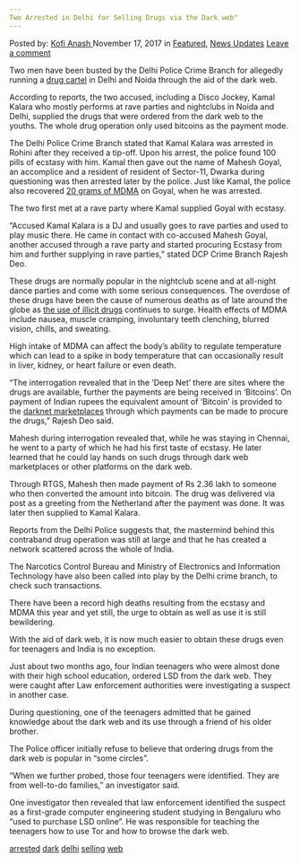 ```yaml
---
Two Arrested in Delhi for Selling Drugs via the Dark web"
---
```

<article class="post-listing post-23551 post type-post status-publish format-standard has-post-thumbnail hentry  tag-dark tag-delhi tag-selling tag-web">
<div class="post-inner">
    <span>Posted by: <a href="https://www.deepdotweb.com/author/kofi/" title="">Kofi Anash </a></span>
<span>November 17, 2017</span>
<span>in <a href="https://www.deepdotweb.com/category/deepdot-news/" rel="category tag">Featured</a>, <a href="https://www.deepdotweb.com/category/news-updates/" rel="category tag">News Updates</a></span>
<span><a href="https://www.deepdotweb.com/2017/11/17/two-arrested-delhi-selling-drugs-via-dark-web/#respond">Leave a comment</a></span>
</p>
<div class="clear"></div>
    
<p>Two men have been busted by the Delhi Police Crime Branch for allegedly running a <a href="https://www.deepdotweb.com/2016/01/15/interview-with-sean-penn-lead-to-drug-lord-el-chapos-capture/">drug cartel</a> in Delhi and Noida through the aid of the dark web.</p>
<p>According to reports, the two accused, including a Disco Jockey, Kamal Kalara who mostly performs at rave parties and nightclubs in Noida and Delhi, supplied the drugs that were ordered from the dark web to the youths. The whole drug operation only used bitcoins as the payment mode.</p>
<p>The Delhi Police Crime Branch stated that Kamal Kalara was arrested in Rohini after they received a tip-off. Upon his arrest, the police found 100 pills of ecstasy with him. Kamal then gave out the name of Mahesh Goyal, an accomplice and a resident of resident of Sector-11, Dwarka during questioning was then arrested later by the police. Just like Kamal, the police also recovered <a href="https://www.deepdotweb.com/2017/10/31/mdma-vendor-duo-sentenced-six-years-prison/">20 grams of MDMA</a> on Goyal, when he was arrested.</p>
<p>The two first met at a rave party where Kamal supplied Goyal with ecstasy.</p>
<p>“Accused Kamal Kalara is a DJ and usually goes to rave parties and used to play music there. He came in contact with co-accused Mahesh Goyal, another accused through a rave party and started procuring Ecstasy from him and further supplying in rave parties,” stated DCP Crime Branch Rajesh Deo.</p>
<p><a id="post-23551-_gjdgxs"></a> These drugs are normally popular in the nightclub scene and at all-night dance parties and come with some serious consequences. The overdose of these drugs have been the cause of numerous deaths as of late around the globe as <a href="http://indiatoday.intoday.in/story/dark-web-bitcoin-drug-dealing-dj-party-drugs/1/1083367.html">the use of illicit drugs</a> continues to surge. Health effects of MDMA include nausea, muscle cramping, involuntary teeth clenching, blurred vision, chills, and sweating.</p>
<p>High intake of MDMA can affect the body’s ability to regulate temperature which can lead to a spike in body temperature that can occasionally result in liver, kidney, or heart failure or even death.</p>
<p>“The interrogation revealed that in the ‘Deep Net’ there are sites where the drugs are available, further the payments are being received in ‘Bitcoins’. On payment of Indian rupees the equivalent amount of ‘Bitcoin’ is provided to the <a href="https://www.deepdotweb.com/2017/11/06/darknet-gun-seller-sentenced-five-months-austria/">darknet marketplaces</a> through which payments can be made to procure the drugs,” Rajesh Deo said.</p>
<p>Mahesh during interrogation revealed that, while he was staying in Chennai, he went to a party of which he had his first taste of ecstasy. He later learned that he could lay hands on such drugs through dark web marketplaces or other platforms on the dark web.</p>
<p>Through RTGS, Mahesh then made payment of Rs 2.36 lakh to someone who then converted the amount into bitcoin. The drug was delivered via post as a greeting from the Netherland after the payment was done. It was later then supplied to Kamal Kalara.</p>
<p>Reports from the Delhi Police suggests that, the mastermind behind this contraband drug operation was still at large and that he has created a network scattered across the whole of India.</p>
<p>The Narcotics Control Bureau and Ministry of Electronics and Information Technology have also been called into play by the Delhi crime branch, to check such transactions.</p>
<p>There have been a record high deaths resulting from the ecstasy and MDMA this year and yet still, the urge to obtain as well as use it is still bewildering.</p>
<p>With the aid of dark web, it is now much easier to obtain these drugs even for teenagers and India is no exception.</p>
<p>Just about two months ago, four Indian teenagers who were almost done with their high school education, ordered LSD from the dark web. They were caught after Law enforcement authorities were investigating a suspect in another case.</p>
<p>During questioning, one of the teenagers admitted that he gained knowledge about the dark web and its use through a friend of his older brother.</p>
<p>The Police officer initially refuse to believe that ordering drugs from the dark web is popular in “some circles”.</p>
<p>“When we further probed, those four teenagers were identified. They are from well-to-do families,” an investigator said.</p>
<p>One investigator then revealed that law enforcement identified the suspect as a first-grade computer engineering student studying in Bengaluru who “used to purchase LSD online”. He was responsible for teaching the teenagers how to use Tor and how to browse the dark web.</p>
</div>
<a href="https://www.deepdotweb.com/tag/arrested/" rel="tag">arrested</a> <a href="https://www.deepdotweb.com/tag/dark/" rel="tag">dark</a> <a href="https://www.deepdotweb.com/tag/delhi/" rel="tag">delhi</a>  <a href="https://www.deepdotweb.com/tag/selling/" rel="tag">selling</a> <a href="https://www.deepdotweb.com/tag/web/" rel="tag">web</a></span> <span style="display:none" class="updated">2017-11-17</span>
<div style="display:none" class="vcard author" itemprop="author" itemscope itemtype="http://schema.org/Person"><strong class="fn" itemprop="name"><a href="https://www.deepdotweb.com/author/kofi/" title="Posts by Kofi Anash" rel="author">Kofi Anash</a></strong></div>
    
